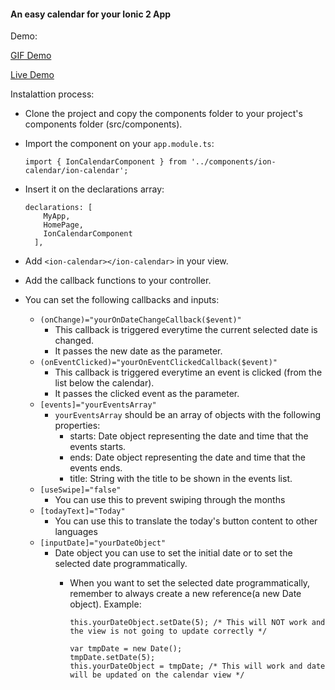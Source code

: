 #### An easy calendar for your Ionic 2 App

Demo:

  [GIF Demo](https://github.com/alexandretok/easy-ionic2-calendar/raw/master/demo.gif)

  [Live Demo](https://rawgit.com/alexandretok/easy-ionic2-calendar/master/demo/lab.html)


Instalattion process:

* Clone the project and copy the components folder to your project's components folder (src/components).
* Import the component on your `app.module.ts`:

    ```
    import { IonCalendarComponent } from '../components/ion-calendar/ion-calendar';
    ```
* Insert it on the declarations array:

    ```
    declarations: [
        MyApp,
        HomePage,
        IonCalendarComponent
      ],
    ```

* Add `<ion-calendar></ion-calendar>` in your view.
* Add the callback functions to your controller.

* You can set the following callbacks and inputs:
  * `(onChange)="yourOnDateChangeCallback($event)"`
    * This callback is triggered everytime the current selected date is changed.
    * It passes the new date as the parameter.
  * `(onEventClicked)="yourOnEventClickedCallback($event)"`
    * This callback is triggered everytime an event is clicked (from the list below the calendar).
    * It passes the clicked event as the parameter.
  * `[events]="yourEventsArray"`
    * `yourEventsArray` should be an array of objects with the following properties:
      * starts: Date object representing the date and time that the events starts.
      * ends: Date object representing the date and time that the events ends.
      * title: String with the title to be shown in the events list.
  * `[useSwipe]="false"`
    * You can use this to prevent swiping through the months
  * `[todayText]="Today"`
    * You can use this to translate the today's button content to other languages
  * `[inputDate]="yourDateObject"`
    * Date object you can use to set the initial date or to set the selected date programmatically.
      * When you want to set the selected date programmatically, remember to always create a new reference(a new Date object).
        Example:
                        
        ```
        this.yourDateObject.setDate(5); /* This will NOT work and the view is not going to update correctly */
        
        var tmpDate = new Date();
        tmpDate.setDate(5);
        this.yourDateObject = tmpDate; /* This will work and date will be updated on the calendar view */
        ```

